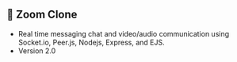## 🔵 Zoom Clone

- Real time messaging chat and video/audio communication using Socket.io, Peer.js, Nodejs, Express, and EJS.
- Version 2.0


